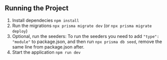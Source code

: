 ## Running the Project
1. Install dependecies `npm install`
2. Run the migrations `npx prisma migrate dev` (or `npx prisma migrate deploy`)
3. Optional, run the seeders:
To run the seeders you need to add `"type": "module"` to package.json, and then run `npx prisma db seed`, remove the same line from package.json after.
4. Start the application `npm run dev`